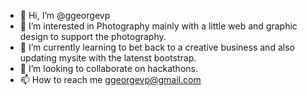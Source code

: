 - 👋 Hi, I’m @ggeorgevp
- 👀 I’m interested in Photography mainly with a little web and graphic design to support the photography.
- 🌱 I’m currently learning to bet back to a creative business and also updating mysite with the latenst bootstrap.
- 💞️ I’m looking to collaborate on hackathons.
- 📫 How to reach me ggeorgevp@gmail.com

<!---
ggeorgevp/ggeorgevp is a ✨ special ✨ repository because its `README.md` (this file) appears on your GitHub profile.
You can click the Preview link to take a look at your changes.
--->
